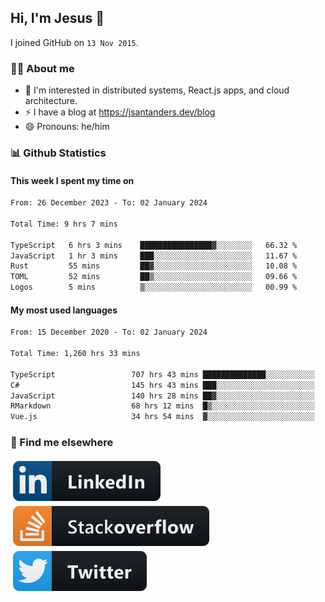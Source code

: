 ## Hi, I'm Jesus 👋

I joined GitHub on `13 Nov 2015`.

<!-- Talking about you -->

### 👨‍💻 About me

- 👦 I'm interested in distributed systems, React.js apps, and cloud architecture.
- ⚡️ I have a blog at <https://jsantanders.dev/blog>
- 😄 Pronouns: he/him

### 📊 Github Statistics

#### This week I spent my time on

<!--START_SECTION:weekly-->

```txt
From: 26 December 2023 - To: 02 January 2024

Total Time: 9 hrs 7 mins

TypeScript   6 hrs 3 mins    ████████████████▓░░░░░░░░   66.32 %
JavaScript   1 hr 3 mins     ███░░░░░░░░░░░░░░░░░░░░░░   11.67 %
Rust         55 mins         ██▓░░░░░░░░░░░░░░░░░░░░░░   10.08 %
TOML         52 mins         ██▒░░░░░░░░░░░░░░░░░░░░░░   09.66 %
Logos        5 mins          ▒░░░░░░░░░░░░░░░░░░░░░░░░   00.99 %
```

<!--END_SECTION:weekly-->

#### My most used languages

<!--START_SECTION:alltime-->

```txt
From: 15 December 2020 - To: 02 January 2024

Total Time: 1,260 hrs 33 mins

TypeScript                 707 hrs 43 mins ██████████████░░░░░░░░░░░   56.14 %
C#                         145 hrs 43 mins ███░░░░░░░░░░░░░░░░░░░░░░   11.56 %
JavaScript                 140 hrs 28 mins ██▓░░░░░░░░░░░░░░░░░░░░░░   11.14 %
RMarkdown                  68 hrs 12 mins  █▒░░░░░░░░░░░░░░░░░░░░░░░   05.41 %
Vue.js                     34 hrs 54 mins  ▓░░░░░░░░░░░░░░░░░░░░░░░░   02.77 %
```

<!--END_SECTION:alltime-->

### 📢 Find me elsewhere

<p>
  <a target="_blank" href="https://linkedin.com/in/jsantanders">
    <img src="https://github.com/jsantanders/jsantanders/blob/master/img/linkedin.svg" alt="LinkedIn" style="vertical-align:top; margin:4px">
  </a>
  
  <a target="_blank" href="https://stackoverflow.com/users/7318331/jesus-santander">
    <img src="https://github.com/jsantanders/jsantanders/blob/master/img/stackoverflow.svg" alt="StackOverflow" style="vertical-align:top; margin:4px">
  </a>
  
  <a target="_blank" href="http://twitter.com/jsantanders">
    <img src="https://github.com/jsantanders/jsantanders/blob/master/img/twitter.svg" alt="Twitter" style="vertical-align:top; margin:4px">
  </a>
</p>

